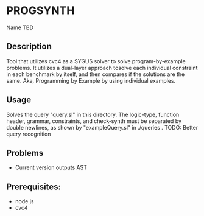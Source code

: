 # PROGSYNTH
Name TBD
## Description
Tool that utilizes cvc4 as a SYGUS solver to solve program-by-example problems. It utilizes a dual-layer approach tosolve each individual constraint in each benchmark by itself, and then compares if the solutions are the same. Aka, Programming by Example by using individual examples.

## Usage
Solves the query "query.sl" in this directory. The logic-type, function header, grammar, constraints, and check-synth must be separated by double newlines, as shown by "exampleQuery.sl" in ./queries . TODO: Better query recognition

## Problems
- Current version outputs AST

## Prerequisites:
- node.js
- cvc4
